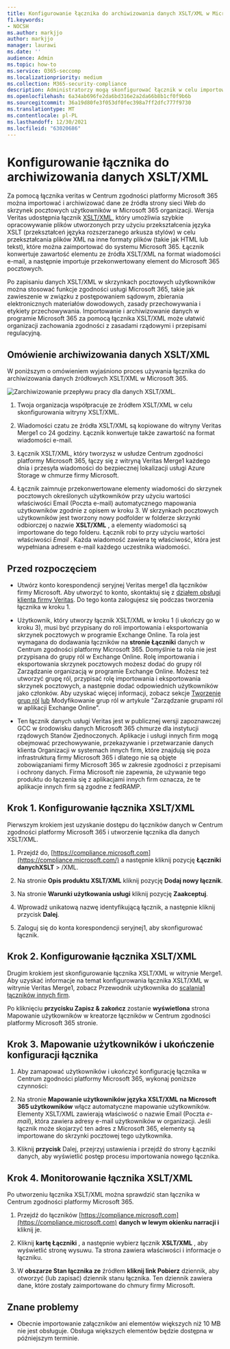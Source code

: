 ```yaml
---
title: Konfigurowanie łącznika do archiwizowania danych XSLT/XML w Microsoft 365
f1.keywords:
- NOCSH
ms.author: markjjo
author: markjjo
manager: laurawi
ms.date: ''
audience: Admin
ms.topic: how-to
ms.service: O365-seccomp
ms.localizationpriority: medium
ms.collection: M365-security-compliance
description: Administratorzy mogą skonfigurować łącznik w celu importowania i archiwizowania danych XSLT/XML z usługi Veritas w Microsoft 365. Ten łącznik umożliwia archiwizowanie danych ze źródeł danych innych firm w programie Microsoft 365 w celu zarządzania danymi innych firm przy użyciu funkcji zgodności, takich jak archiwizacja ze standardami prawnie, wyszukiwanie zawartości i zasady przechowywania.
ms.openlocfilehash: 6a34ab696fe2da6bd316e2a2da66b8b1cf0f9b6b
ms.sourcegitcommit: 36a19d80fe3f053df0fec398a7ff2dfc777f9730
ms.translationtype: MT
ms.contentlocale: pl-PL
ms.lasthandoff: 12/30/2021
ms.locfileid: "63020686"
---
```

# <a name="set-up-a-connector-to-archive-xsltxml-data"></a>Konfigurowanie łącznika do archiwizowania danych XSLT/XML

Za pomocą łącznika veritas w Centrum zgodności platformy Microsoft 365 można importować i archiwizować dane ze źródła strony sieci Web do skrzynek pocztowych użytkowników w Microsoft 365 organizacji. Wersja Veritas udostępnia łącznik [XSLT/XML](https://globanet.com/xslt-xml), który umożliwia szybkie opracowywanie plików utworzonych przy użyciu przekształcenia języka XSLT (przekształceń języka rozszerzanego arkusza stylów) w celu przekształcania plików XML na inne formaty plików (takie jak HTML lub tekst), które można zaimportować do systemu Microsoft 365. Łącznik konwertuje zawartość elementu ze źródła XSLT/XML na format wiadomości e-mail, a następnie importuje przekonwertowany element do Microsoft 365 pocztowych.

Po zapisaniu danych XSLT/XML w skrzynkach pocztowych użytkowników można stosować funkcje zgodności usługi Microsoft 365, takie jak zawieszenie w związku z postępowaniem sądowym, zbierania elektronicznych materiałów dowodowych, zasady przechowywania i etykiety przechowywania. Importowanie i archiwizowanie danych w programie Microsoft 365 za pomocą łącznika XSLT/XML może ułatwić organizacji zachowania zgodności z zasadami rządowymi i przepisami regulacyjną.

## <a name="overview-of-archiving-xsltxml-data"></a>Omówienie archiwizowania danych XSLT/XML

W poniższym o omówieniem wyjaśniono proces używania łącznika do archiwizowania danych źródłowych XSLT/XML w Microsoft 365.

![Zarchiwizowanie przepływu pracy dla danych XSLT/XML.](../media/XSLT-XMLConnectorWorkflow.png)

1. Twoja organizacja współpracuje ze źródłem XSLT/XML w celu skonfigurowania witryny XSLT/XML.

2. Wiadomości czatu ze źródła XSLT/XML są kopiowane do witryny Veritas Merge1 co 24 godziny. Łącznik konwertuje także zawartość na format wiadomości e-mail.

3. Łącznik XSLT/XML, który tworzysz w usłudze Centrum zgodności platformy Microsoft 365, łączy się z witryną Veritas Merge1 każdego dnia i przesyła wiadomości do bezpiecznej lokalizacji usługi Azure Storage w chmurze firmy Microsoft.

4. Łącznik zaimnuje przekonwertowane elementy wiadomości do skrzynek pocztowych określonych użytkowników przy użyciu wartości właściwości  Email (Poczta e-mail) automatycznego mapowania użytkowników zgodnie z opisem w kroku 3. W skrzynkach pocztowych użytkowników jest tworzony nowy podfolder w folderze skrzynki odbiorczej o nazwie **XSLT/XML** , a elementy wiadomości są importowane do tego folderu. Łącznik robi to przy użyciu wartości właściwości *Email* . Każda wiadomość zawiera tę właściwość, która jest wypełniana adresem e-mail każdego uczestnika wiadomości.

## <a name="before-you-begin"></a>Przed rozpoczęciem

- Utwórz konto korespondencji seryjnej Veritas merge1 dla łączników firmy Microsoft. Aby utworzyć to konto, skontaktuj się z [działem obsługi klienta firmy Veritas](https://www.veritas.com/content/support/). Do tego konta zalogujesz się podczas tworzenia łącznika w kroku 1.

- Użytkownik, który utworzy łącznik XSLT/XML w kroku 1 (i ukończy go w kroku 3), musi być przypisany do roli importowania i eksportowania skrzynek pocztowych w programie Exchange Online. Ta rola jest wymagana do dodawania łączników na **stronie Łączniki** danych w Centrum zgodności platformy Microsoft 365. Domyślnie ta rola nie jest przypisana do grupy ról w Exchange Online. Rolę importowania i eksportowania skrzynek pocztowych możesz dodać do grupy ról Zarządzanie organizacją w programie Exchange Online. Możesz też utworzyć grupę ról, przypisać rolę importowania i eksportowania skrzynek pocztowych, a następnie dodać odpowiednich użytkowników jako członków. Aby uzyskać więcej informacji, zobacz sekcje [Tworzenie grup ról](/Exchange/permissions-exo/role-groups#create-role-groups) [lub](/Exchange/permissions-exo/role-groups#modify-role-groups) Modyfikowanie grup ról w artykule "Zarządzanie grupami ról w aplikacji Exchange Online".

- Ten łącznik danych usługi Veritas jest w publicznej wersji zapoznawczej GCC w środowisku danych Microsoft 365 chmurze dla instytucji rządowych Stanów Zjednoczonych. Aplikacje i usługi innych firm mogą obejmować przechowywanie, przekazywanie i przetwarzanie danych klienta Organizacji w systemach innych firm, które znajdują się poza infrastrukturą firmy Microsoft 365 i dlatego nie są objęte zobowiązaniami firmy Microsoft 365 w zakresie zgodności z przepisami i ochrony danych. Firma Microsoft nie zapewnia, że używanie tego produktu do łączenia się z aplikacjami innych firm oznacza, że te aplikacje innych firm są zgodne z fedRAMP.

## <a name="step-1-set-up-an-xsltxml-connector"></a>Krok 1. Konfigurowanie łącznika XSLT/XML

Pierwszym krokiem jest uzyskanie dostępu do łączników danych w Centrum zgodności platformy Microsoft 365 i utworzenie łącznika dla danych XSLT/XML.

1. Przejdź do, [https://compliance.microsoft.com](https://compliance.microsoft.com/) a następnie kliknij pozycję **Łączniki danychXSLT** > /XML.

2. Na stronie **Opis produktu XSLT/XML** kliknij pozycję **Dodaj nowy łącznik**.

3. Na stronie **Warunki użytkowania usługi** kliknij pozycję **Zaakceptuj**.

4. Wprowadź unikatową nazwę identyfikującą łącznik, a następnie kliknij przycisk **Dalej**.

5. Zaloguj się do konta korespondencji seryjnej1, aby skonfigurować łącznik.

## <a name="step-2-configure-an-xsltxml-connector"></a>Krok 2. Konfigurowanie łącznika XSLT/XML

Drugim krokiem jest skonfigurowanie łącznika XSLT/XML w witrynie Merge1. Aby uzyskać informacje na temat konfigurowania łącznika XSLT/XML w witrynie Veritas Merge1, zobacz Przewodnik użytkownika do [scalania1 łączników innych firm](https://docs.ms.merge1.globanetportal.com/Merge1%20Third-Party%20Connectors%20XSLT-XML%20User%20Guide%20.pdf).

Po kliknięciu **przycisku Zapisz & zakończ** zostanie **wyświetlona** strona Mapowanie użytkowników w kreatorze łączników w Centrum zgodności platformy Microsoft 365 stronie.

## <a name="step-3-map-users-and-complete-the-connector-setup"></a>Krok 3. Mapowanie użytkowników i ukończenie konfiguracji łącznika

1. Aby zamapować użytkowników i ukończyć konfigurację łącznika w Centrum zgodności platformy Microsoft 365, wykonaj poniższe czynności:

2. Na stronie **Mapowanie użytkowników języka XSLT/XML na Microsoft 365 użytkowników** włącz automatyczne mapowanie użytkowników. Elementy XSLT/XML zawierają właściwość o nazwie Email (Poczta *e-mail*), która zawiera adresy e-mail użytkowników w organizacji. Jeśli łącznik może skojarzyć ten adres z Microsoft 365, elementy są importowane do skrzynki pocztowej tego użytkownika.

3. Kliknij **przycisk** Dalej, przejrzyj ustawienia i przejdź do strony Łączniki danych, aby wyświetlić postęp procesu importowania nowego łącznika.

## <a name="step-4-monitor-the-xsltxml-connector"></a>Krok 4. Monitorowanie łącznika XSLT/XML

Po utworzeniu łącznika XSLT/XML można sprawdzić stan łącznika w Centrum zgodności platformy Microsoft 365.

1. Przejdź do łączników [https://compliance.microsoft.com](https://compliance.microsoft.com) **danych w lewym okienku narracji i** kliknij je.

2. Kliknij **kartę Łączniki** , a następnie wybierz łącznik **XSLT/XML** , aby wyświetlić stronę wysuwu. Ta strona zawiera właściwości i informacje o łączniku.

3. W **obszarze Stan łącznika ze** źródłem **kliknij link Pobierz** dziennik, aby otworzyć (lub zapisać) dziennik stanu łącznika. Ten dziennik zawiera dane, które zostały zaimportowane do chmury firmy Microsoft.

## <a name="known-issues"></a>Znane problemy

- Obecnie importowanie załączników ani elementów większych niż 10 MB nie jest obsługuje. Obsługa większych elementów będzie dostępna w późniejszym terminie.